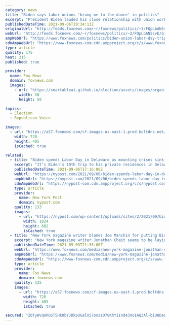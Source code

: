 ```yaml
---
category: news
title: "Biden says labor unions 'brung me to the dance' in politics"
excerpt: "President Biden lauded his close relationship with union workers Monday during an unscheduled Labor Day trip to a local branch of International Brotherhood of Electrical Workers in Delaware."
publishedDateTime: 2021-09-06T19:34:13Z
originalUrl: "http://feeds.foxnews.com/~r/foxnews/politics/~3/FQpLbAN5svE/biden-union-labor-day-trip-delaware-electrical-workers"
webUrl: "http://feeds.foxnews.com/~r/foxnews/politics/~3/FQpLbAN5svE/biden-union-labor-day-trip-delaware-electrical-workers"
ampWebUrl: "https://www.foxnews.com/politics/biden-union-labor-day-trip-delaware-electrical-workers.amp"
cdnAmpWebUrl: "https://www-foxnews-com.cdn.ampproject.org/c/s/www.foxnews.com/politics/biden-union-labor-day-trip-delaware-electrical-workers.amp"
type: article
quality: 175
heat: 215
published: true

provider:
  name: Fox News
  domain: foxnews.com
  images:
    - url: "https://smartableai.github.io/election/assets/images/organizations/foxnews.com-50x50.jpg"
      width: 50
      height: 50

topics:
  - Election
  - Republican Voice

images:
  - url: "https://a57.foxnews.com/cf-images.us-east-1.prod.boltdns.net/v1/static/694940094001/c391175a-9e29-4bc2-b4cd-da7913f72d05/0e834aff-eeed-4aac-8ca4-24a511e779fa/1280x720/match/720/405/image.jpg?ve=1&tl=1"
    width: 720
    height: 405
    isCached: true

related:
  - title: "Biden spends Labor Day in Delaware as mounting crises sink approval rating"
    excerpt: "It’s Biden’s 19th trip to his private residences in Delaware since taking office. He is scheduled to return to the White House around 6 p.m. Monday."
    publishedDateTime: 2021-09-06T17:16:00Z
    webUrl: "https://nypost.com/2021/09/06/biden-spends-labor-day-in-delaware-amid-sinking-approval-ratings/"
    ampWebUrl: "https://nypost.com/2021/09/06/biden-spends-labor-day-in-delaware-amid-sinking-approval-ratings/amp/"
    cdnAmpWebUrl: "https://nypost-com.cdn.ampproject.org/c/s/nypost.com/2021/09/06/biden-spends-labor-day-in-delaware-amid-sinking-approval-ratings/amp/"
    type: article
    provider:
      name: New York Post
      domain: nypost.com
    quality: 133
    images:
      - url: "https://nypost.com/wp-content/uploads/sites/2/2021/09/biden-delaware-02.jpg?quality=90&strip=all&w=1024"
        width: 1024
        height: 682
        isCached: true
  - title: "New York magazine writer blames Joe Manchin for putting Biden presidency in 'mortal danger'"
    excerpt: "New York magazine writer Jonathan Chait seems to be laying the prospects of a “failed” Biden presidency completely at the feet of Sen. Joe Manchin, D-W.V."
    publishedDateTime: 2021-09-03T21:35:00Z
    webUrl: "https://www.foxnews.com/media/new-york-magazine-jonathan-chait-joe-manchin-joe-biden-failed-presidency"
    ampWebUrl: "https://www.foxnews.com/media/new-york-magazine-jonathan-chait-joe-manchin-joe-biden-failed-presidency.amp"
    cdnAmpWebUrl: "https://www-foxnews-com.cdn.ampproject.org/c/s/www.foxnews.com/media/new-york-magazine-jonathan-chait-joe-manchin-joe-biden-failed-presidency.amp"
    type: article
    provider:
      name: Fox News
      domain: foxnews.com
    quality: 125
    images:
      - url: "https://a57.foxnews.com/cf-images.us-east-1.prod.boltdns.net/v1/static/694940094001/84cbe2ec-63e7-4008-aa74-acbea0e9018c/ea95b686-c2a1-471b-8002-0618380226ed/1280x720/match/720/405/image.jpg?ve=1&tl=1"
        width: 720
        height: 405
        isCached: true

secured: "Z0TyWvqHR0ST5HkObYJDkpUGalX57oozzD78KhYiInd43XoIAQ3Al+biU8DeBqLKhLw/sWNNN0MCRhR2uaMPR+MIT8O40JRt2jApFerGOxtkKHvpKkaEAgWJgfPBMrsD/xkwrhTr4XZJl9LDQmIQ/IUcHgEly8kOpt2UCl3ysGYQbqmXX2HymEQLB0RYnd644od1EWp7mD8/dvViHSuTbpFTRzx+YgQi3lzPe68rvnot6guKNALogMPbuJODZR9FlG9qKYk6zO+nsO56G0dh72dTJK2Nn9dUbnv9tj/vutUaD0R2A92WtBJq+n8cRgbvJWbRoEsiKe6snsmcbGmwEnwKsCAhqIayDbqPRBgAJ7Q=;4FTnqpShBLEA7ly4aGgHfQ=="
---
```


